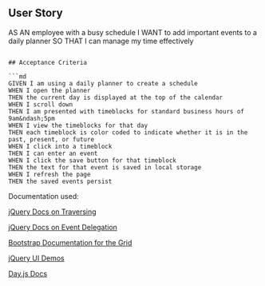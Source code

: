 ## User Story
AS AN employee with a busy schedule
I WANT to add important events to a daily planner
SO THAT I can manage my time effectively
```

## Acceptance Criteria

```md
GIVEN I am using a daily planner to create a schedule
WHEN I open the planner
THEN the current day is displayed at the top of the calendar
WHEN I scroll down
THEN I am presented with timeblocks for standard business hours of 9am&ndash;5pm
WHEN I view the timeblocks for that day
THEN each timeblock is color coded to indicate whether it is in the past, present, or future
WHEN I click into a timeblock
THEN I can enter an event
WHEN I click the save button for that timeblock
THEN the text for that event is saved in local storage
WHEN I refresh the page
THEN the saved events persist
```
























Documentation used:

[jQuery Docs on Traversing](https://api.jquery.com/category/traversing) 

[jQuery Docs on Event Delegation](https://learn.jquery.com/events/event-delegation/)

[Bootstrap Documentation for the Grid](https://getbootstrap.com/docs/5.1/layout/grid/)

[jQuery UI Demos](https://jqueryui.com/demos/)

[Day.js Docs](https://day.js.org/docs/en/display/format)